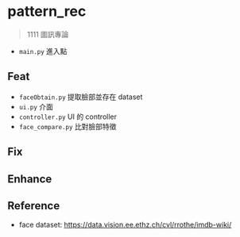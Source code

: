 # pattern_rec
> 1111 圖訊專論

+ `main.py` 進入點

## Feat
+ `faceObtain.py` 提取臉部並存在 dataset
+ `ui.py` 介面
+ `controller.py` UI 的 controller
+ `face_compare.py` 比對臉部特徵

## Fix

## Enhance

## Reference
+ face dataset: https://data.vision.ee.ethz.ch/cvl/rrothe/imdb-wiki/
